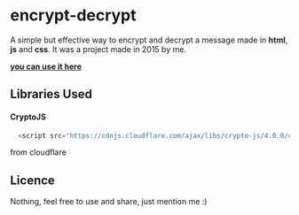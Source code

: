 # encrypt-decrypt

A simple but effective way to encrypt and decrypt a message made in **html**, **js** and **css**.
It was a project made in 2015 by me.


**[you can use it here](https://rikozz-dev.github.io/encrypt-decrypt/)**


## Libraries Used

#### CryptoJS

```javascript
  <script src="https://cdnjs.cloudflare.com/ajax/libs/crypto-js/4.0.0/crypto-js.min.js"></script>
```
from cloudflare

## Licence

Nothing, feel free to use and share, just mention me :)
